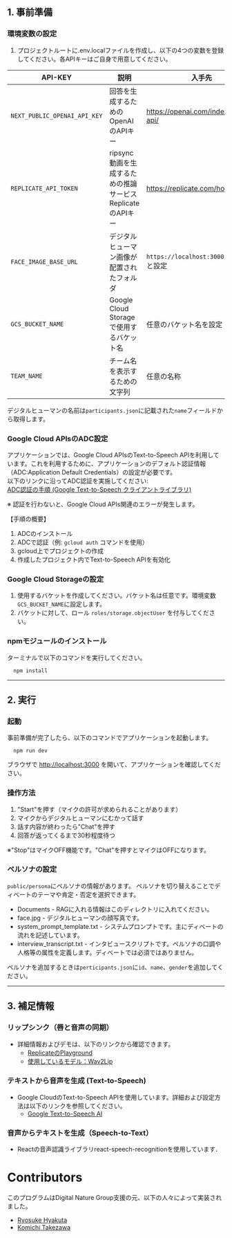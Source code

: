 ## 1. 事前準備

### 環境変数の設定

1. プロジェクトルートに.env.localファイルを作成し、以下の4つの変数を登録してください。各APIキーはご自身で用意してください。

| API-KEY | 説明 | 入手先 |
| --- | --- | --- |
|`NEXT_PUBLIC_OPENAI_API_KEY` | 回答を生成するためのOpenAIのAPIキー | https://openai.com/index/openai-api/ |
| `REPLICATE_API_TOKEN` | ripsync動画を生成するための推論サービスReplicateのAPIキー | https://replicate.com/home |
| `FACE_IMAGE_BASE_URL` | デジタルヒューマン画像が配置されたフォルダ | `https://localhost:3000/persona`と設定 |
| `GCS_BUCKET_NAME` | Google Cloud Storageで使用するバケット名 | 任意のバケット名を設定 |
| `TEAM_NAME` | チーム名を表示するための文字列 | 任意の名称 |

デジタルヒューマンの名前は`participants.json`に記載された`name`フィールドから取得します。

### Google Cloud APIsのADC設定

アプリケーションでは、Google Cloud APIsのText-to-Speech APIを利用しています。これを利用するために、アプリケーションのデフォルト認証情報（ADC:Application Default Credentials）の設定が必要です。  
以下のリンクに沿ってADC認証を実施してください:  
[ADC認証の手順 (Google Text-to-Speech クライアントライブラリ)](https://cloud.google.com/text-to-speech/docs/libraries?hl=ja#client-libraries-install-nodejs)

※ 認証を行わないと、Google Cloud APIs関連のエラーが発生します。

【手順の概要】

1. ADCのインストール  
2. ADCで認証（例: `gcloud auth` コマンドを使用）  
3. gcloud上でプロジェクトの作成  
4. 作成したプロジェクト内でText-to-Speech APIを有効化

### Google Cloud Storageの設定

1. 使用するバケットを作成してください。バケット名は任意です。環境変数`GCS_BUCKET_NAME`に設定します。
2. バケットに対して、ロール `roles/storage.objectUser` を付与してください。

### npmモジュールのインストール

ターミナルで以下のコマンドを実行してください。
```
  npm install
```

---

## 2. 実行
### 起動
事前準備が完了したら、以下のコマンドでアプリケーションを起動します。
```
  npm run dev
```
ブラウザで [http://localhost:3000](http://localhost:3000) を開いて、アプリケーションを確認してください。

### 操作方法
1. "Start"を押す（マイクの許可が求められることがあります）
2. マイクからデジタルヒューマンにむかって話す
3.  話す内容が終わったら"Chat"を押す
4. 回答が返ってくるまで30秒程度待つ

※"Stop"はマイクOFF機能です。"Chat"を押すとマイクはOFFになります。

### ペルソナの設定
`public/persona`にペルソナの情報があります。
ペルソナを切り替えることでディベートのテーマや肯定・否定を選択できます。
- Documents - RAGに入れる情報はこのディレクトリに入れてください。
- face.jpg - デジタルヒューマンの顔写真です。
- system_prompt_template.txt - システムプロンプトです。主にディベートの流れを記述しています。
- interview_transcript.txt - インタビュースクリプトです。ペルソナの口調や人格等の属性を定義します。ディベートでは必須ではありません。

ペルソナを追加するときは`perticipants.json`に`id`、`name`、`gender`を追加してください。

---

## 3. 補足情報

### リップシンク（唇と音声の同期）

- 詳細情報およびデモは、以下のリンクから確認できます。
  - [ReplicateのPlayground](https://replicate.com/devxpy/cog-wav2lip)
  - [使用しているモデル：Wav2Lip](https://github.com/Rudrabha/Wav2Lip?tab=readme-ov-file)

### テキストから音声を生成 (Text-to-Speech)

- Google CloudのText-to-Speech APIを使用しています。詳細および設定方法は以下のリンクを参照してください。
  - [Google Text-to-Speech AI](https://cloud.google.com/text-to-speech?hl=ja)

### 音声からテキストを生成（Speech-to-Text）
- Reactの音声認識ライブラリreact-speech-recognitionを使用しています．

# Contributors
このプログラムはDigital Nature Group支援の元、以下の人々によって実装されました。
- [Ryosuke Hyakuta](https://github.com/ry0y4n)
- [Komichi Takezawa](https://github.com/Komiiiii-2039)
